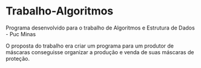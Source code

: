 # Trabalho-Algoritmos
Programa desenvolvido para o trabalho de Algoritmos e Estrutura de Dados - Puc Minas

O proposta do trabalho era criar um programa para um produtor de máscaras conseguisse organizar a produção e venda de suas máscaras de proteção.
